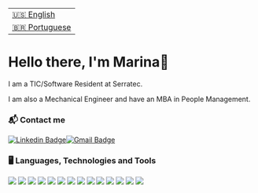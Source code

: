 <table>
  <tr>
    <td>
      <a href="README.md" disabled>🇺🇸 English</a>
    </td>
  </tr>
  <tr>
    <td>
      <a href="readme_pt-br.md">🇧🇷 Portuguese</a>
    </td>
   </tr>
</table>


# Hello there, I'm Marina👋

I am a TIC/Software Resident at Serratec.

I am also a Mechanical Engineer and have an MBA in People Management.

### 📬 Contact me

[![Linkedin Badge](https://img.shields.io/badge/-LinkedIn-blue?style=for-the-badge&logo=Linkedin&logoColor=white&link=https://https://www.linkedin.com/in/marina-pereira-cardozo/)](https://www.linkedin.com/in/marina-pereira-cardozo/)[![Gmail Badge](https://img.shields.io/badge/-Gmail-c14438?style=for-the-badge&logo=Gmail&logoColor=white&link=mailto:cardozo.marina.p@gmail.com)](mailto:cardozo.marina.p@gmail.com)

### 🖥 Languages, Technologies and Tools

![](https://img.shields.io/badge/Visual_Studio_Code-0078D4?style=for-the-badge&logo=visual%20studio%20code&logoColor=white)
![](https://img.shields.io/badge/Spring-6DB33F?style=for-the-badge&logo=spring&logoColor=white)
![](https://img.shields.io/badge/Spring_Boot-F2F4F9?style=for-the-badge&logo=spring-boot)
![](https://img.shields.io/badge/Eclipse-2C2255?style=for-the-badge&logo=eclipse&logoColor=white)
![](https://img.shields.io/badge/PostgreSQL-316192?style=for-the-badge&logo=postgresql&logoColor=white)
![](https://img.shields.io/badge/Postman-FF6C37?style=for-the-badge&logo=Postman&logoColor=white)
![](https://img.shields.io/badge/GitHub-100000?style=for-the-badge&logo=github&logoColor=white)
![](https://img.shields.io/badge/Java-ED8B00?style=for-the-badge&logo=java&logoColor=white)
![](https://img.shields.io/badge/JavaScript-323330?style=for-the-badge&logo=javascript&logoColor=F7DF1E)
![](https://img.shields.io/badge/HTML5-E34F26?style=for-the-badge&logo=html5&logoColor=white)
![](https://img.shields.io/badge/CSS3-1572B6?style=for-the-badge&logo=css3&logoColor=white)
![](https://img.shields.io/badge/React-20232A?style=for-the-badge&logo=react&logoColor=61DAFB)
![](https://img.shields.io/badge/React_Native-20232A?style=for-the-badge&logo=react&logoColor=61DAFB)
![](https://img.shields.io/badge/Android_Studio-3DDC84?style=for-the-badge&logo=android-studio&logoColor=white)
